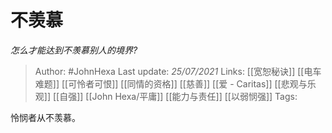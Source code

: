 # 不羡慕
*怎么才能达到不羡慕别人的境界?*

> Author: #JohnHexa 
Last update: *25/07/2021* 
Links: [[宽恕秘诀]] [[电车难题]] [[可怜者可恨]] [[同情的资格]] [[慈善]] [[爱 - Caritas]] [[悲观与乐观]] [[自强]] [[John Hexa/平庸]] [[能力与责任]] [[以弱悯强]]
Tags:  

怜悯者从不羡慕。